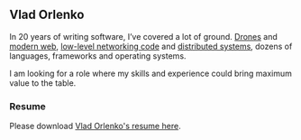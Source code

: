 ## Vlad Orlenko

In 20 years of writing software, I’ve covered a lot of ground. 
[Drones](https://dronedeploy.com) and [modern web](https://styleseat.com), 
[low-level networking code](https://appneta.com) and 
[distributed systems](https://www.vaisala.com), dozens of languages, frameworks and operating systems. 

I am looking for a role where my skills and experience could bring maximum value to the table.


### Resume

Please download [Vlad Orlenko's resume here](./Vlad-Orlenko-Resume-2020-05.pdf).

